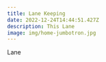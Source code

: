 ```yaml
---
title: Lane Keeping
date: 2022-12-24T14:44:51.427Z
description: This Lane
image: img/home-jumbotron.jpg
---
```

L﻿ane